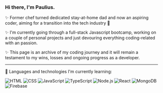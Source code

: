 ### Hi there, I'm Paulius.

✨ Former chef turned dedicated stay-at-home dad and now an aspiring coder, aiming for a transition into the tech industry :raised_hands:

✨ I'm currently going through a full-stack Javascript bootcamp, working on a couple of personal projects and just devouring everything coding-related with an passion.

✨ This page is an archive of my coding journey and it will remain a testament to my wins, losses and ongoing progress as a developer.

---

🌱 Languages and technologies I'm currently learning:


![HTML](https://img.shields.io/badge/-HTML-000?&logo=HTML5)
![CSS](https://img.shields.io/badge/-CSS-000?&logo=CSS3)
![JavaScript](https://img.shields.io/badge/-JavaScript-000?&logo=JavaScript) 
![TypeScript](https://img.shields.io/badge/-TypeScript-000?&logo=TypeScript) 
![Node.js](https://img.shields.io/badge/-Node.js-000?&logo=node.js) 
![React](https://img.shields.io/badge/-React-000?&logo=React)
![MongoDB](https://img.shields.io/badge/-MongoDB-000?&logo=MongoDB)
![Firebase](https://img.shields.io/badge/-Firestore-000?&logo=Firebase)